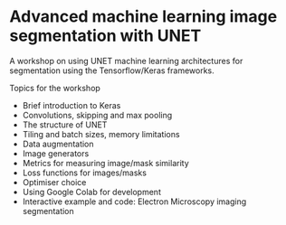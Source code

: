# Advanced machine learning image segmentation with UNET
A workshop on using UNET machine learning architectures for segmentation using the Tensorflow/Keras frameworks.


Topics for the workshop

* Brief introduction to Keras
* Convolutions, skipping and max pooling
* The structure of UNET
* Tiling and batch sizes, memory limitations
* Data augmentation
* Image generators
* Metrics for measuring image/mask similarity
* Loss functions for images/masks
* Optimiser choice
* Using Google Colab for development
* Interactive example and code: Electron Microscopy imaging segmentation

